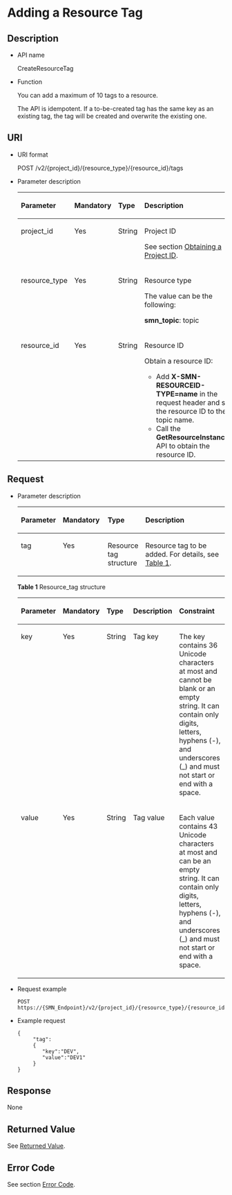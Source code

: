 # Adding a Resource Tag<a name="smn_api_56003"></a>

## Description<a name="section6275354111818"></a>

-   API name

    CreateResourceTag


-   Function

    You can add a maximum of 10 tags to a resource.

    The API is idempotent. If a to-be-created tag has the same key as an existing tag, the tag will be created and overwrite the existing one.


## URI<a name="section12757544187"></a>

-   URI format

    POST /v2/\{project\_id\}/\{resource\_type\}/\{resource\_id\}/tags

-   Parameter description

    <a name="table1029119541182"></a>
    <table><thead align="left"><tr id="row6634135420184"><th class="cellrowborder" valign="top" width="17.738226177382263%" id="mcps1.1.5.1.1"><p id="p0650125431810"><a name="p0650125431810"></a><a name="p0650125431810"></a><strong id="b842352706191030"><a name="b842352706191030"></a><a name="b842352706191030"></a>Parameter</strong></p>
    </th>
    <th class="cellrowborder" valign="top" width="23.357664233576642%" id="mcps1.1.5.1.2"><p id="p1465005418189"><a name="p1465005418189"></a><a name="p1465005418189"></a><strong id="b593421527191713"><a name="b593421527191713"></a><a name="b593421527191713"></a>Mandatory</strong></p>
    </th>
    <th class="cellrowborder" valign="top" width="26.027397260273972%" id="mcps1.1.5.1.3"><p id="p0650175419188"><a name="p0650175419188"></a><a name="p0650175419188"></a><strong id="b84235270619112"><a name="b84235270619112"></a><a name="b84235270619112"></a>Type</strong></p>
    </th>
    <th class="cellrowborder" valign="top" width="32.87671232876712%" id="mcps1.1.5.1.4"><p id="p156507545182"><a name="p156507545182"></a><a name="p156507545182"></a><strong id="b84235270619115"><a name="b84235270619115"></a><a name="b84235270619115"></a>Description</strong></p>
    </th>
    </tr>
    </thead>
    <tbody><tr id="row4650165421816"><td class="cellrowborder" valign="top" width="17.738226177382263%" headers="mcps1.1.5.1.1 "><p id="p3650854151810"><a name="p3650854151810"></a><a name="p3650854151810"></a>project_id</p>
    </td>
    <td class="cellrowborder" valign="top" width="23.357664233576642%" headers="mcps1.1.5.1.2 "><p id="p1365025412188"><a name="p1365025412188"></a><a name="p1365025412188"></a>Yes</p>
    </td>
    <td class="cellrowborder" valign="top" width="26.027397260273972%" headers="mcps1.1.5.1.3 "><p id="p186502054111811"><a name="p186502054111811"></a><a name="p186502054111811"></a>String</p>
    </td>
    <td class="cellrowborder" valign="top" width="32.87671232876712%" headers="mcps1.1.5.1.4 "><p id="p1665018541188"><a name="p1665018541188"></a><a name="p1665018541188"></a>Project ID</p>
    <p id="p118812918506"><a name="p118812918506"></a><a name="p118812918506"></a>See section <a href="obtaining-a-project-id.md">Obtaining a Project ID</a>.</p>
    </td>
    </tr>
    <tr id="row19650165415182"><td class="cellrowborder" valign="top" width="17.738226177382263%" headers="mcps1.1.5.1.1 "><p id="p99531421797"><a name="p99531421797"></a><a name="p99531421797"></a>resource_type</p>
    </td>
    <td class="cellrowborder" valign="top" width="23.357664233576642%" headers="mcps1.1.5.1.2 "><p id="p1495310421799"><a name="p1495310421799"></a><a name="p1495310421799"></a>Yes</p>
    </td>
    <td class="cellrowborder" valign="top" width="26.027397260273972%" headers="mcps1.1.5.1.3 "><p id="p149531342296"><a name="p149531342296"></a><a name="p149531342296"></a>String</p>
    </td>
    <td class="cellrowborder" valign="top" width="32.87671232876712%" headers="mcps1.1.5.1.4 "><p id="p52661238184213"><a name="p52661238184213"></a><a name="p52661238184213"></a>Resource type</p>
    <p id="p278251314214"><a name="p278251314214"></a><a name="p278251314214"></a>The value can be the following:</p>
    <p id="p14550953686"><a name="p14550953686"></a><a name="p14550953686"></a><strong id="b79113111105"><a name="b79113111105"></a><a name="b79113111105"></a>smn_topic</strong>: topic</p>
    <p id="p8682201993"><a name="p8682201993"></a><a name="p8682201993"></a></p>
    <p id="p10462259131014"><a name="p10462259131014"></a><a name="p10462259131014"></a></p>
    </td>
    </tr>
    <tr id="row0650054191817"><td class="cellrowborder" valign="top" width="17.738226177382263%" headers="mcps1.1.5.1.1 "><p id="p1363485413187"><a name="p1363485413187"></a><a name="p1363485413187"></a>resource_id</p>
    </td>
    <td class="cellrowborder" valign="top" width="23.357664233576642%" headers="mcps1.1.5.1.2 "><p id="p463417547182"><a name="p463417547182"></a><a name="p463417547182"></a>Yes</p>
    </td>
    <td class="cellrowborder" valign="top" width="26.027397260273972%" headers="mcps1.1.5.1.3 "><p id="p7634195417180"><a name="p7634195417180"></a><a name="p7634195417180"></a>String</p>
    </td>
    <td class="cellrowborder" valign="top" width="32.87671232876712%" headers="mcps1.1.5.1.4 "><p id="p176341254201810"><a name="p176341254201810"></a><a name="p176341254201810"></a>Resource ID</p>
    <p id="p57491711103514"><a name="p57491711103514"></a><a name="p57491711103514"></a>Obtain a resource ID:</p>
    <a name="ul111761720155610"></a><a name="ul111761720155610"></a><ul id="ul111761720155610"><li>Add <strong id="smn_api_56002_b1046628401"><a name="smn_api_56002_b1046628401"></a><a name="smn_api_56002_b1046628401"></a>X-SMN-RESOURCEID-TYPE=name</strong> in the request header and set the resource ID to the topic name.</li><li>Call the <strong id="smn_api_56002_b84235270694340"><a name="smn_api_56002_b84235270694340"></a><a name="smn_api_56002_b84235270694340"></a>GetResourceInstances</strong> API to obtain the resource ID.</li></ul>
    </td>
    </tr>
    </tbody>
    </table>


## Request<a name="section15306154161813"></a>

-   Parameter description

    <a name="table2306754131811"></a>
    <table><thead align="left"><tr id="row10650115416183"><th class="cellrowborder" valign="top" width="16.13838616138386%" id="mcps1.1.5.1.1"><p id="p2650155410184"><a name="p2650155410184"></a><a name="p2650155410184"></a><strong id="b558166876"><a name="b558166876"></a><a name="b558166876"></a>Parameter</strong></p>
    </th>
    <th class="cellrowborder" valign="top" width="21.837816218378165%" id="mcps1.1.5.1.2"><p id="p3650185481810"><a name="p3650185481810"></a><a name="p3650185481810"></a><strong id="b286245577"><a name="b286245577"></a><a name="b286245577"></a>Mandatory</strong></p>
    </th>
    <th class="cellrowborder" valign="top" width="16.45835416458354%" id="mcps1.1.5.1.3"><p id="p16501254141811"><a name="p16501254141811"></a><a name="p16501254141811"></a><strong id="b117873465"><a name="b117873465"></a><a name="b117873465"></a>Type</strong></p>
    </th>
    <th class="cellrowborder" valign="top" width="45.56544345565444%" id="mcps1.1.5.1.4"><p id="p1765017544189"><a name="p1765017544189"></a><a name="p1765017544189"></a><strong id="b1440922626"><a name="b1440922626"></a><a name="b1440922626"></a>Description</strong></p>
    </th>
    </tr>
    </thead>
    <tbody><tr id="row465019548182"><td class="cellrowborder" valign="top" width="16.13838616138386%" headers="mcps1.1.5.1.1 "><p id="p26501954141814"><a name="p26501954141814"></a><a name="p26501954141814"></a>tag</p>
    </td>
    <td class="cellrowborder" valign="top" width="21.837816218378165%" headers="mcps1.1.5.1.2 "><p id="p13650175411819"><a name="p13650175411819"></a><a name="p13650175411819"></a>Yes</p>
    </td>
    <td class="cellrowborder" valign="top" width="16.45835416458354%" headers="mcps1.1.5.1.3 "><p id="p12650654151819"><a name="p12650654151819"></a><a name="p12650654151819"></a>Resource tag structure</p>
    </td>
    <td class="cellrowborder" valign="top" width="45.56544345565444%" headers="mcps1.1.5.1.4 "><p id="p8650554201817"><a name="p8650554201817"></a><a name="p8650554201817"></a>Resource tag to be added. For details, see <a href="#table1127111434346">Table 1</a>.</p>
    </td>
    </tr>
    </tbody>
    </table>

    **Table  1**  Resource\_tag structure

    <a name="table1127111434346"></a>
    <table><thead align="left"><tr id="smn_api_56001_row139311651171713"><th class="cellrowborder" valign="top" width="18.81188118811881%" id="mcps1.2.6.1.1"><p id="smn_api_56001_p993135161718"><a name="smn_api_56001_p993135161718"></a><a name="smn_api_56001_p993135161718"></a><strong id="smn_api_56001_b6377153915111"><a name="smn_api_56001_b6377153915111"></a><a name="smn_api_56001_b6377153915111"></a>Parameter</strong></p>
    </th>
    <th class="cellrowborder" valign="top" width="15.841584158415841%" id="mcps1.2.6.1.2"><p id="smn_api_56001_p19311451131719"><a name="smn_api_56001_p19311451131719"></a><a name="smn_api_56001_p19311451131719"></a><strong id="smn_api_56001_b553769561"><a name="smn_api_56001_b553769561"></a><a name="smn_api_56001_b553769561"></a>Mandatory</strong></p>
    </th>
    <th class="cellrowborder" valign="top" width="15.841584158415841%" id="mcps1.2.6.1.3"><p id="smn_api_56001_p13931451141710"><a name="smn_api_56001_p13931451141710"></a><a name="smn_api_56001_p13931451141710"></a><strong id="smn_api_56001_b1343797695"><a name="smn_api_56001_b1343797695"></a><a name="smn_api_56001_b1343797695"></a>Type</strong></p>
    </th>
    <th class="cellrowborder" valign="top" width="12.871287128712872%" id="mcps1.2.6.1.4"><p id="smn_api_56001_p393125141712"><a name="smn_api_56001_p393125141712"></a><a name="smn_api_56001_p393125141712"></a><strong id="smn_api_56001_b36311841175120"><a name="smn_api_56001_b36311841175120"></a><a name="smn_api_56001_b36311841175120"></a>Description</strong></p>
    </th>
    <th class="cellrowborder" valign="top" width="36.633663366336634%" id="mcps1.2.6.1.5"><p id="smn_api_56001_p1715443212610"><a name="smn_api_56001_p1715443212610"></a><a name="smn_api_56001_p1715443212610"></a><strong id="smn_api_56001_b134437429517"><a name="smn_api_56001_b134437429517"></a><a name="smn_api_56001_b134437429517"></a>Constraint</strong></p>
    </th>
    </tr>
    </thead>
    <tbody><tr id="smn_api_56001_row3931105113173"><td class="cellrowborder" valign="top" width="18.81188118811881%" headers="mcps1.2.6.1.1 "><p id="smn_api_56001_p17931145131711"><a name="smn_api_56001_p17931145131711"></a><a name="smn_api_56001_p17931145131711"></a>key</p>
    </td>
    <td class="cellrowborder" valign="top" width="15.841584158415841%" headers="mcps1.2.6.1.2 "><p id="smn_api_56001_p9931145120179"><a name="smn_api_56001_p9931145120179"></a><a name="smn_api_56001_p9931145120179"></a>Yes</p>
    </td>
    <td class="cellrowborder" valign="top" width="15.841584158415841%" headers="mcps1.2.6.1.3 "><p id="smn_api_56001_p16931751111714"><a name="smn_api_56001_p16931751111714"></a><a name="smn_api_56001_p16931751111714"></a>String</p>
    </td>
    <td class="cellrowborder" valign="top" width="12.871287128712872%" headers="mcps1.2.6.1.4 "><p id="smn_api_56001_p393175116171"><a name="smn_api_56001_p393175116171"></a><a name="smn_api_56001_p393175116171"></a>Tag key</p>
    </td>
    <td class="cellrowborder" valign="top" width="36.633663366336634%" headers="mcps1.2.6.1.5 "><p id="smn_api_56001_p171314419267"><a name="smn_api_56001_p171314419267"></a><a name="smn_api_56001_p171314419267"></a>The key contains 36 Unicode characters at most and cannot be blank or an empty string. It can contain only digits, letters, hyphens (-), and underscores (_) and must not start or end with a space.</p>
    </td>
    </tr>
    <tr id="smn_api_56001_row39312515173"><td class="cellrowborder" valign="top" width="18.81188118811881%" headers="mcps1.2.6.1.1 "><p id="smn_api_56001_p09311651171711"><a name="smn_api_56001_p09311651171711"></a><a name="smn_api_56001_p09311651171711"></a>value</p>
    </td>
    <td class="cellrowborder" valign="top" width="15.841584158415841%" headers="mcps1.2.6.1.2 "><p id="smn_api_56001_p1693155113179"><a name="smn_api_56001_p1693155113179"></a><a name="smn_api_56001_p1693155113179"></a>Yes</p>
    </td>
    <td class="cellrowborder" valign="top" width="15.841584158415841%" headers="mcps1.2.6.1.3 "><p id="smn_api_56001_p14931751141720"><a name="smn_api_56001_p14931751141720"></a><a name="smn_api_56001_p14931751141720"></a>String</p>
    </td>
    <td class="cellrowborder" valign="top" width="12.871287128712872%" headers="mcps1.2.6.1.4 "><p id="smn_api_56001_p159313515179"><a name="smn_api_56001_p159313515179"></a><a name="smn_api_56001_p159313515179"></a>Tag value</p>
    </td>
    <td class="cellrowborder" valign="top" width="36.633663366336634%" headers="mcps1.2.6.1.5 "><p id="smn_api_56001_p344164632615"><a name="smn_api_56001_p344164632615"></a><a name="smn_api_56001_p344164632615"></a>Each value contains 43 Unicode characters at most and can be an empty string. It can contain only digits, letters, hyphens (-), and underscores (_) and must not start or end with a space.</p>
    </td>
    </tr>
    </tbody>
    </table>


-   Request example

    ```
    POST https://{SMN_Endpoint}/v2/{project_id}/{resource_type}/{resource_id}/tags
    ```


-   Example request

    ```
    {
         "tag":
         {
            "key":"DEV",
            "value":"DEV1"
         }
    }
    ```


## Response<a name="section12429402325"></a>

None

## Returned Value<a name="section11338754191819"></a>

See  [Returned Value](returned-value.md).

## Error Code<a name="section73211020122511"></a>

See section  [Error Code](error-code.md).

